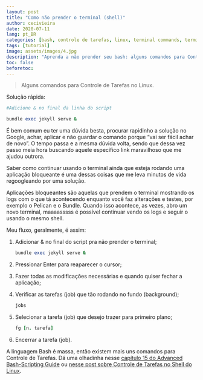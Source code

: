 ```yaml
---
layout: post
title: "Como não prender o terminal (shell)"
author: cecivieira
date: 2020-07-11
lang: pt_BR
categories: [bash, controle de tarefas, linux, terminal commands, terminal]
tags: [tutorial]
image: assets/images/4.jpg
description: "Aprenda a não prender seu bash: alguns comandos para Controle de Tarefas no Linux."
toc: false
beforetoc:
---
```

> Alguns comandos para Controle de Tarefas no Linux.

Solução rápida:

```ruby
#Adicione & no final da linha do script

bundle exec jekyll serve &
```

É bem comum eu ter uma dúvida besta, procurar rapidinho a solução no Google, achar, aplicar e não guardar o comando porque “vai ser fácil achar de novo”. O tempo passa e a mesma dúvida volta, sendo que dessa vez passo meia hora buscando aquele específico link maravilhoso que me ajudou outrora.

Saber como continuar usando o terminal ainda que esteja rodando uma aplicação bloqueante é uma dessas coisas que me leva minutos de vida regoogleando por uma solução.

Aplicações bloqueantes são aquelas que prendem o terminal mostrando os logs com o que tá acontecendo enquanto você faz alterações e testes, por exemplo o Pelican e o Bundle. Quando isso acontece, as vezes, abro um novo terminal, maaaasssss é possível continuar vendo os logs e seguir o usando o mesmo shell.

Meu fluxo, geralmente, é assim:

1. Adicionar & no final do script pra não prender o terminal;

    ```ruby
    bundle exec jekyll serve &
    ```

2. Pressionar Enter para reaparecer o cursor;

3. Fazer todas as modificações necessárias e quando quiser fechar a aplicação;

4. Verificar as tarefas (job) que tão rodando no fundo (background);

    ```ruby
    jobs
    ```

5. Selecionar a tarefa (job) que desejo trazer para primeiro plano;
   
    ```ruby
    fg [n. tarefa]
    ```

6. Encerrar a tarefa (job).

A linguagem Bash é massa, então existem mais uns comandos para Controle de Tarefas. Dá uma olhadinha nesse [capítulo 15 do Advanced Bash-Scripting Guide](https://www.tldp.org/LDP/abs/html/x9644.html) ou [nesse post sobre Controle de Tarefas no Shell do Linux](http://www.bosontreinamentos.com.br/linux/controle-de-tarefas-no-shell-comandos-bg-fg-jobs/).